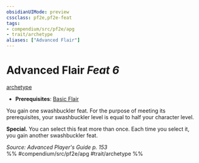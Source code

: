 ```yaml
---
obsidianUIMode: preview
cssclass: pf2e,pf2e-feat
tags:
- compendium/src/pf2e/apg
- trait/archetype
aliases: ["Advanced Flair"]
---
```

# Advanced Flair  *Feat 6*  
[archetype](../../Rules/traits/archetype.md)  

- **Prerequisites**: [Basic Flair](basic-flair-apg.md)

You gain one swashbuckler feat. For the purpose of meeting its prerequisites, your swashbuckler level is equal to half your character level.

**Special.** You can select this feat more than once. Each time you select it, you gain another swashbuckler feat.

*Source: Advanced Player's Guide p. 153*  
%% #compendium/src/pf2e/apg #trait/archetype %%